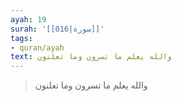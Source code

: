 ```yaml
---
ayah: 19
surah: '[[016|سورة]]'
tags:
- quran/ayah
text: والله يعلم ما تسرون وما تعلنون
---
```

> والله يعلم ما تسرون وما تعلنون
